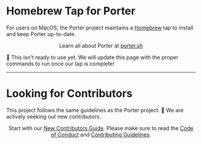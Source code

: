# Homebrew Tap for Porter

For users on MacOS, the Porter project maintains a <a href="https://brew.sh/">Homebrew</a> tap to install and keep Porter up-to-date. 

<p align="center">Learn all about Porter at <a href="https://porter.sh">porter.sh</a></p>

🚨 This isn't ready to use yet. We will update this page with the proper commands to run once our tap is complete!

---

# Looking for Contributors

This project follows the same guidelines as the Porter project. 💖 We are actively seeking out new contributors.

<p align="center">Start with our <a href="https://porter.sh/contribute/">New Contributors Guide</a>. Please make sure to read the <a href ="https://porter.sh/src/CODE_OF_CONDUCT.md">Code of Conduct</a> and <a href="https://porter.sh/src/CONTRIBUTING.md">Contributing Guidelines</a>.